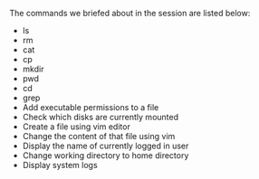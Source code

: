The commands we briefed about in the session are listed below:
* ls
* rm
* cat
* cp
* mkdir
* pwd
* cd
* grep
* Add executable permissions to a file
* Check which disks are currently mounted
* Create a file using vim editor
* Change the content of that file using vim
* Display the name of currently logged in user
* Change working directory to home directory
* Display system logs
